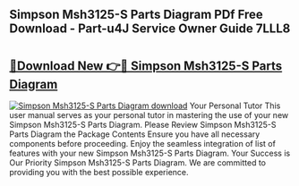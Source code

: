 ## Simpson Msh3125-S Parts Diagram PDf Free Download - Part-u4J Service Owner Guide 7LLL8

# <h2><a href="http://dfp8mze.blite.top/?on=Simpson+Msh3125-S+Parts+Diagram">🔗Download New 👉🔴 Simpson Msh3125-S Parts Diagram</a></h2>

[![Simpson Msh3125-S Parts Diagram download](https://i.imgur.com/lujVjoI.png)](http://dfp8mze.blite.top/?on=Simpson+Msh3125-S+Parts+Diagram)
Your Personal Tutor This user manual serves as your personal tutor in mastering the use of your new Simpson Msh3125-S Parts Diagram. Please Review Simpson Msh3125-S Parts Diagram the Package Contents Ensure you have all necessary components before proceeding. Enjoy the seamless integration of list of features with your new Simpson Msh3125-S Parts Diagram. Your Success is Our Priority Simpson Msh3125-S Parts Diagram. We are committed to providing you with the best possible experience.
